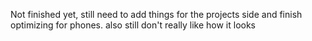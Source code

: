 Not finished yet, still need to add things for the projects side and finish optimizing for phones. also still don't really like how it looks
